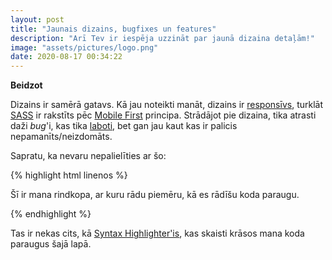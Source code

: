 ```yaml
---
layout: post
title: "Jaunais dizains, bugfixes un features"
description: "Arī Tev ir iespēja uzzināt par jaunā dizaina detaļām!"
image: "assets/pictures/logo.png"
date: 2020-08-17 00:34:22
---
```

**Beidzot**

Dizains ir samērā gatavs. Kā jau noteikti manāt, dizains ir <a href="https://www.w3schools.com/html/html_responsive.asp" target="blank" title="Kas ir responsīvs?">responsīvs</a>, turklāt <a href="https://sass-lang.com/" target="blank" title="Kas ir SASS?">SASS</a> ir rakstīts pēc <a href="https://medium.com/@Vincentxia77/what-is-mobile-first-design-why-its-important-how-to-make-it-7d3cf2e29d00" target="blank" title="What is Mobile First Design">Mobile First</a> principa. Strādājot pie dizaina, tika atrasti daži _bug_'i, kas tika <a href="https://github.com/PelnaE/pelnae.github.io/commit/ca233f98beda4afd774020f1fee8456792d25003" target="blank" title="Lielais Commit pēc tik daudziem gadiem..">laboti</a>, bet gan jau kaut kas ir palicis nepamanīts/neizdomāts.

[responsive]: https://www.w3schools.com/html/html_responsive.asp "Kas ir responsīvs?"
[sass]: https://sass-lang.com/ "Kas ir SASS?"
[mobilefirst]: https://medium.com/@Vincentxia77/what-is-mobile-first-design-why-its-important-how-to-make-it-7d3cf2e29d00 "What is Mobile First Design?"
[commit]: https://github.com/PelnaE/pelnae.github.io/commit/ca233f98beda4afd774020f1fee8456792d25003 "Lielais Commit pēc tik daudziem gadiem.."

<!--more-->

Sapratu, ka nevaru nepalielīties ar šo:

{% highlight html linenos %}
<div class="mans-bloks">
	<p>Šī ir mana rindkopa, ar kuru rādu piemēru, kā es rādīšu koda paraugu.</p>
</div>
{% endhighlight %}

Tas ir nekas cits, kā [Syntax Highlighter'is][highlighter], kas skaisti krāsos mana koda paraugus šajā lapā.

[highlighter]: https://mycyberuniverse.com/syntax-highlighting-jekyll.html "Syntax Highlighter"
